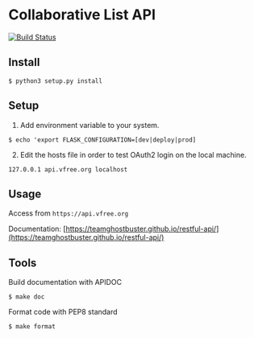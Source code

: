 # Collaborative List API    

[![Build Status](https://ci.vfree.org/job/CollaborativeList-API/badge/icon?style=flat)](https://ci.vfree.org/job/CollaborativeList-API/)

## Install
`$ python3 setup.py install`

## Setup
1. Add environment variable to your system.

  `$ echo 'export FLASK_CONFIGURATION=[dev|deploy|prod]`

2. Edit the hosts file in order to test OAuth2 login on the local machine.

  `127.0.0.1 api.vfree.org localhost`
  
## Usage
Access from `https://api.vfree.org`

Documentation: [https://teamghostbuster.github.io/restful-api/](https://teamghostbuster.github.io/restful-api/)


## Tools
Build documentation with APIDOC

`$ make doc`

Format code with PEP8 standard

`$ make format`
